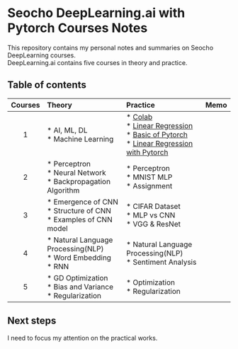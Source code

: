 # Seocho DeepLearning.ai with Pytorch Courses Notes

This repository contains my personal notes and summaries on Seocho DeepLearning courses. <br>
DeepLearning.ai contains five courses in theory and practice.<br>

## Table of contents

| Courses   |       Theory      | Practice                 |  Memo  |
|:-----:|:------------------|:--------------------------------------|:--------------|
|1|* AI, ML, DL <br> * Machine Learning|* [Colab](https://github.com/jinkyukim-me/Summary-Seocho-Pytorch/blob/master/Welcome_To_Colaboratory.ipynb)<br>* [Linear Regression](https://github.com/jinkyukim-me/Summary-Seocho-Pytorch/blob/master/1_Linear%20Regression.ipynb)<br>* [Basic of Pytorch](https://github.com/jinkyukim-me/Summary-Seocho-Pytorch/blob/master/1_Basic%20of%20Pytorch.ipynb)<br>* [Linear Regression with Pytorch](https://github.com/jinkyukim-me/Summary-Seocho-Pytorch/blob/master/1_Linear_Regression_with_PyTorch.ipynb)| |
|2|* Perceptron<br>* Neural Network<br>* Backpropagation Algorithm|* Perceptron<br>* MNIST MLP<br>* Assignment| |
|3|* Emergence of CNN<br>* Structure of CNN<br>* Examples of CNN model|* CIFAR Dataset<br>* MLP vs CNN<br>* VGG & ResNet| |
|4|* Natural Language Processing(NLP)<br>* Word Embedding<br>* RNN|* Natural Language Processing(NLP)<br>* Sentiment Analysis| |
|5|* GD Optimization<br>* Bias and Variance<br>* Regularization|* Optimization<br>* Regularization| |

## Next steps
I need to focus my attention on the practical works.

